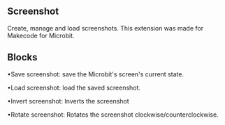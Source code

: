 ## Screenshot

Create, manage and load screenshots. This extension was made for Makecode for Microbit.

## Blocks

 •Save screenshot: save the Microbit's screen's current state.
 
 •Load screenshot: load the saved screenshot.
 
 •Invert screenshot: Inverts the screenshot
 
 •Rotate screenshot: Rotates the screenshot clockwise/counterclockwise.
